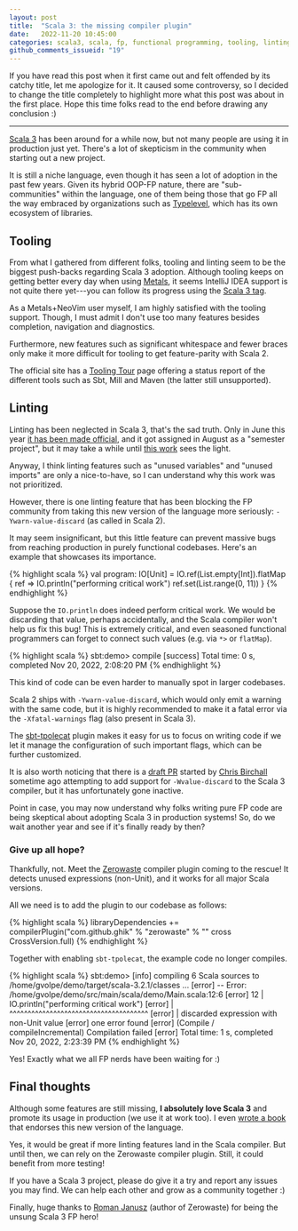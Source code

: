 ```yaml
---
layout: post
title:  "Scala 3: the missing compiler plugin"
date:   2022-11-20 10:45:00
categories: scala3, scala, fp, functional programming, tooling, linting, linter
github_comments_issueid: "19"
---
```


If you have read this post when it first came out and felt offended by its catchy title, let me apologize for it. It caused some controversy, so I decided to change the title completely to highlight more what this post was about in the first place. Hope this time folks read to the end before drawing any conclusion :)

---

[Scala 3](https://docs.scala-lang.org/scala3/new-in-scala3.html) has been around for a while now, but not many people are using it in production just yet. There's a lot of skepticism in the community when starting out a new project.

It is still a niche language, even though it has seen a lot of adoption in the past few years. Given its hybrid OOP-FP nature, there are "sub-communities" within the language, one of them being those that go FP all the way embraced by organizations such as [Typelevel](https://typelevel.org/), which has its own ecosystem of libraries.

## Tooling

From what I gathered from different folks, tooling and linting seem to be the biggest push-backs regarding Scala 3 adoption. Although tooling keeps on getting better every day when using [Metals](https://scalameta.org/metals/), it seems IntelliJ IDEA support is not quite there yet---you can follow its progress using the [Scala 3 tag](https://youtrack.jetbrains.com/issues?q=tag:%20%7BScala%203%7D).

As a Metals+NeoVim user myself, I am highly satisfied with the tooling support. Though, I must admit I don't use too many features besides completion, navigation and diagnostics.

Furthermore, new features such as significant whitespace and fewer braces only make it more difficult for tooling to get feature-parity with Scala 2.
 
The official site has a [Tooling Tour](https://docs.scala-lang.org/scala3/guides/migration/tooling-tour.html) page offering a status report of the different tools such as Sbt, Mill and Maven (the latter still unsupported).

## Linting

Linting has been neglected in Scala 3, that's the sad truth. Only in June this year [it has been made official](https://github.com/lampepfl/dotty/issues/15503), and it got assigned in August as a "semester project", but it may take a while until [this work](https://github.com/lampepfl/dotty/pull/16157) sees the light.

Anyway, I think linting features such as "unused variables" and "unused imports" are only a nice-to-have, so I can understand why this work was not prioritized.

However, there is one linting feature that has been blocking the FP community from taking this new version of the language more seriously: `-Ywarn-value-discard` (as called in Scala 2).

It may seem insignificant, but this little feature can prevent massive bugs from reaching production in purely functional codebases. Here's an example that showcases its importance.

{% highlight scala %}
val program: IO[Unit] =
  IO.ref(List.empty[Int]).flatMap { ref =>
    IO.println("performing critical work")
    ref.set(List.range(0, 11))
  }
{% endhighlight %}

Suppose the `IO.println` does indeed perform critical work. We would be discarding that value, perhaps accidentally, and the Scala compiler won't help us fix this bug! This is extremely critical, and even seasoned functional programmers can forget to connect such values (e.g. via `*>` or `flatMap`).

{% highlight scala %}
sbt:demo> compile
[success] Total time: 0 s, completed Nov 20, 2022, 2:08:20 PM
{% endhighlight %}

This kind of code can be even harder to manually spot in larger codebases.

Scala 2 ships with `-Ywarn-value-discard`, which would only emit a warning with the same code, but it is highly recommended to make it a fatal error via the `-Xfatal-warnings` flag (also present in Scala 3).

The [sbt-tpolecat](https://github.com/typelevel/sbt-tpolecat) plugin makes it easy for us to focus on writing code if we let it manage the configuration of such important flags, which can be further customized.

It is also worth noticing that there is a [draft PR](https://github.com/lampepfl/dotty/pull/15975) started by [Chris Birchall](https://github.com/cb372) sometime ago attempting to add support for `-Wvalue-discard` to the Scala 3 compiler, but it has unfortunately gone inactive.

Point in case, you may now understand why folks writing pure FP code are being skeptical about adopting Scala 3 in production systems! So, do we wait another year and see if it's finally ready by then?

### Give up all hope?

Thankfully, not. Meet the [Zerowaste](https://github.com/ghik/zerowaste) compiler plugin coming to the rescue! It detects unused expressions (non-Unit), and it works for all major Scala versions.

All we need is to add the plugin to our codebase as follows:

{% highlight scala %}
libraryDependencies += compilerPlugin("com.github.ghik" % "zerowaste" % "<version>" cross CrossVersion.full)
{% endhighlight %}

Together with enabling `sbt-tpolecat`, the example code no longer compiles.

{% highlight scala %}
sbt:demo> [info] compiling 6 Scala sources to /home/gvolpe/demo/target/scala-3.2.1/classes ...
[error] -- Error: /home/gvolpe/demo/src/main/scala/demo/Main.scala:12:6
[error] 12 |      IO.println("performing critical work")
[error]    |      ^^^^^^^^^^^^^^^^^^^^^^^^^^^^^^^^^^^^^^
[error]    |      discarded expression with non-Unit value
[error] one error found
[error] (Compile / compileIncremental) Compilation failed
[error] Total time: 1 s, completed Nov 20, 2022, 2:23:39 PM
{% endhighlight %}

Yes! Exactly what we all FP nerds have been waiting for :)

## Final thoughts

Although some features are still missing, **I absolutely love Scala 3** and promote its usage in production (we use it at work too). I even [wrote a book](https://leanpub.com/feda) that endorses this new version of the language.

Yes, it would be great if more linting features land in the Scala compiler. But until then, we can rely on the Zerowaste compiler plugin. Still, it could benefit from more testing! 

If you have a Scala 3 project, please do give it a try and report any issues you may find. We can help each other and grow as a community together :)

Finally, huge thanks to [Roman Janusz](https://github.com/ghik) (author of Zerowaste) for being the unsung Scala 3 FP hero!
